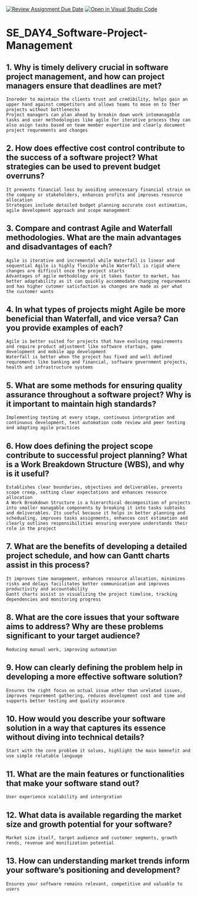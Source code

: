 [![Review Assignment Due Date](https://classroom.github.com/assets/deadline-readme-button-22041afd0340ce965d47ae6ef1cefeee28c7c493a6346c4f15d667ab976d596c.svg)](https://classroom.github.com/a/9pw6JKcu)
[![Open in Visual Studio Code](https://classroom.github.com/assets/open-in-vscode-2e0aaae1b6195c2367325f4f02e2d04e9abb55f0b24a779b69b11b9e10269abc.svg)](https://classroom.github.com/online_ide?assignment_repo_id=18773559&assignment_repo_type=AssignmentRepo)
# SE_DAY4_Software-Project-Management
## 1. Why is timely delivery crucial in software project management, and how can project managers ensure that deadlines are met?

    Inoreder to maintain the clients trust and credibility, helps gain an upper hand against competitors and allows teams to move on to ther projects without bottlenecks
    Project managers can plan ahead by breakin down work intomanagable tasks and user methodologies like agile for iterative process they can also asign tasks based on team member expertise and clearly document project requrements and changes

## 2. How does effective cost control contribute to the success of a software project? What strategies can be used to prevent budget overruns?

    It prevents financial loss by avoiding unnecessary financial strain on the company or stakeholders, enhances profits and improves resource allocation
    Strategies include detailed budget planning accurate cost estimation, agile development approach and scope management

## 3. Compare and contrast Agile and Waterfall methodologies. What are the main advantages and disadvantages of each?

    Agile is iterative and incremental while Waterfall is linear and sequential Agile is highly flexible while Waterfall is rigid where changes are difficult once the project starts
    Advantages of agile methodology are it takes faster to market, has better adaptability as it can quickly accommodate changing requrements and has higher cutomer satisfaction as changes are made as per what the customer wants   

## 4. In what types of projects might Agile be more beneficial than Waterfall, and vice versa? Can you provide examples of each?

    Agile is better suited for projects that have evolving requirements and require product adjustment like software startups, game development and mobile app development 
    Waterfall is better when the project has fixed and well defined requrements like banking and financial, software government projects, health and infrastructure systems

## 5. What are some methods for ensuring quality assurance throughout a software project? Why is it important to maintain high standards?

    Implementing testing at every stage, continuous intergration and continuous development, test automation code review and peer testing and adapting agile practices

## 6. How does defining the project scope contribute to successful project planning? What is a Work Breakdown Structure (WBS), and why is it useful?

    Establishes clear boundaries, objectives and deliverables, prevents scope creep, setting clear expectations and enhances resource allocation
    A Work Breakdown Structure is a hierarchical decomposition of projects into smaller managable components by breaking it into tasks subtasks and deliverables. Its useful because it helps in better planning and schedualing, improves tasks assignments, enhances cost estimation and clearly outlines responsibilities ensuring everyone understands their role in the project

## 7. What are the benefits of developing a detailed project schedule, and how can Gantt charts assist in this process?

    It improves time management, enhances resource allocation, minimizes risks and delays facilitates better communication and improves productivity and accountability
    Gantt charts assist in visualizing the project timeline, tracking dependencies and monitoring progress

## 8. What are the core issues that your software aims to address? Why are these problems significant to your target audience?

    Reducing manual work, improving automation

## 9. How can clearly defining the problem help in developing a more effective software solution?

    Ensures the right focus on actual issue other than urelated issues, improves requrement gathering, reduces development cost and time and supports better testing and quality assurance

## 10. How would you describe your software solution in a way that captures its essence without diving into technical details?

    Start with the core problem it solves, highlight the main bemnefit and use simple relatable language

## 11. What are the main features or functionalities that make your software stand out?

    User experience scalability and intergration 

## 12. What data is available regarding the market size and growth potential for your software?

    Market size itself, target audience and customer segments, growth rends, revenue and monitization potential

## 13. How can understanding market trends inform your software’s positioning and development?

    Ensures your software remains relevant, competitive and valuable to users